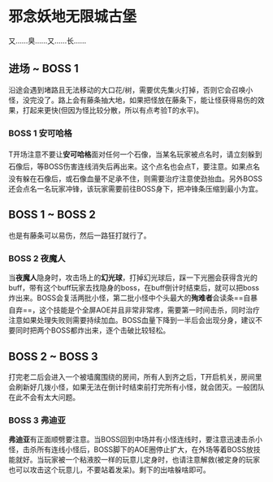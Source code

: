 # 邪念妖地无限城古堡

又……臭……又……长……

## 进场 ~ BOSS 1

沿途会遇到堵路且无法移动的大口花/树，需要优先集火打掉，否则它会召唤小怪，没完没了。路上会有藤条抽大地，如果把怪放在藤条下，能让怪获得易伤的效果，打起来更快(但因为怪比较分散，所以有点考验T的水平)。

### BOSS 1 安可哈格

<img class="no-zoom sm-icon" :src="$withBase('/images/jobs/tank.png')" height="20">T开场注意不要让**安可哈格**面对任何一个石像，当某名玩家被点名时，请立刻躲到石像后，等BOSS伤害连线消失后再出来。这个点名也会点<img class="no-zoom sm-icon" :src="$withBase('/images/jobs/tank.png')" height="20">T，要注意。如果点名没有躲在石像后，或石像血量不足承不住，则需要<img class="no-zoom sm-icon" :src="$withBase('/images/jobs/healer.png')" height="20">治疗注意使劲抬血。另外BOSS还会点名一名玩家冲锋，该玩家需要前往BOSS身下，把冲锋条压缩到最小为宜。

## BOSS 1 ~ BOSS 2

也是有藤条可以易伤，然后一路狂打就行了。

### BOSS 2 夜魔人

当**夜魔人**隐身时，攻击场上的**幻光球**，打掉幻光球后，踩一下光圈会获得含光的buff，带有这个buff玩家去找隐身的boss，在buff倒计时结束后，就可以把boss炸出来。BOSS会复活两批小怪，第二批小怪中个头最大的**殉难者**会读条==自暴自弃==，这个技能是个全屏AOE并且非常非常疼，需要第一时间击杀，同时<img class="no-zoom sm-icon" :src="$withBase('/images/jobs/healer.png')" height="20">治疗注意如果处理失败则需要持续加血。BOSS血量下降到一半后会出现分身，建议不要同时把两个BOSS都炸出来，逐个击破比较轻松。

## BOSS 2 ~ BOSS 3

打完老二后会进入一个被墙魔围绕的房间，所有人到齐之后，T开启机关，房间里会刷新好几拨小怪，如果无法在倒计时结束前打完所有小怪，就会团灭。一般团队在此不会有太大问题。

### BOSS 3 弗迪亚
**弗迪亚**有正面顺劈要注意。当BOSS回到中场并有小怪连线时，要注意迅速击杀小怪，击杀所有连线小怪后，BOSS脚下的AOE圈停止扩大，在外场等着BOSS放技能就好。当玩家被一个粘液胶一样的玩意儿定身时，也请注意解救(被定身的玩家也可以攻击这个玩意儿，不要站着发呆)。剩下的出啥躲啥即可。